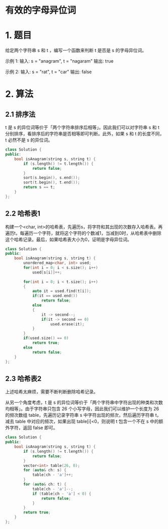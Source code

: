 # 有效的字母异位词

# 1. 题目

给定两个字符串 s 和 t ，编写一个函数来判断 t 是否是 s 的字母异位词。

示例 1: 输入: s = "anagram", t = "nagaram" 输出: true

示例 2: 输入: s = "rat", t = "car" 输出: false

# 2. 算法

## 2.1 排序法

t 是 s 的异位词等价于「两个字符串排序后相等」。因此我们可以对字符串 s 和 t 分别排序，看排序后的字符串是否相等即可判断。此外，如果 s 和 t 的长度不同，t 必然不是 s 的异位词。

```c++
class Solution {
public:
    bool isAnagram(string s, string t) {
        if (s.length() != t.length()) {
            return false;
        }
        sort(s.begin(), s.end());
        sort(t.begin(), t.end());
        return s == t;
    }
};

```

## 2.2 哈希表1

构建一个\<char, int>的哈希表，先遍历s，将字符和其出现的次数存入哈希表。再遍历t，每遍历一个字符，就将这个字符的个数减1，当减到0时，从哈希表中删除这个哈希记录。最后，如果哈希表大小为0，证明是字母异位词。

```c++
class Solution {
public:
    bool isAnagram(string s, string t) {
        unordered_map<char, int> used;
        for(int i = 0; i < s.size(); i++)
            used[s[i]]++;
        
        for(int i = 0; i < t.size(); i++)
        {
            auto it = used.find(t[i]);
            if(it == used.end())
                return false;
            else
            {
                it -> second--;
                if(it -> second == 0)
                    used.erase(it);
            }
        }
        if(used.size() == 0)
            return true;
        else
            return false;
    }
};
```

## 2.3 哈希表2

上述哈希太麻烦，需要不断判断删除哈希记录。

从另一个角度考虑，t 是 s 的异位词等价于「两个字符串中字符出现的种类和次数均相等」。由于字符串只包含 26 个小写字母，因此我们可以维护一个长度为 26 的频次数组 table，先遍历记录字符串 s 中字符出现的频次，然后遍历字符串 t，减去 table 中对应的频次，如果出现 table\[i]<0，则说明 t 包含一个不在 s 中的额外字符，返回 false 即可。

```c++
class Solution {
public:
    bool isAnagram(string s, string t) {
        if (s.length() != t.length()) {
            return false;
        }
        vector<int> table(26, 0);
        for (auto& ch: s) {
            table[ch - 'a']++;
        }
        for (auto& ch: t) {
            table[ch - 'a']--;
            if (table[ch - 'a'] < 0) {
                return false;
            }
        }
        return true;
    }
};

```
